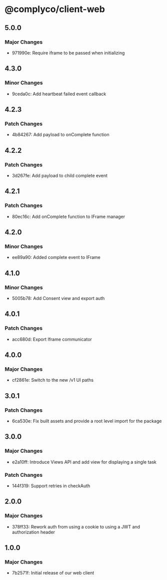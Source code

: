 # @complyco/client-web

## 5.0.0

### Major Changes

- 971990e: Require iframe to be passed when initializing

## 4.3.0

### Minor Changes

- 9ceda0c: Add heartbeat failed event callback

## 4.2.3

### Patch Changes

- 4b84267: Add payload to onComplete function

## 4.2.2

### Patch Changes

- 3d267fe: Add payload to child complete event

## 4.2.1

### Patch Changes

- 80ec16c: Add onComplete function to IFrame manager

## 4.2.0

### Minor Changes

- ee89a90: Added complete event to IFrame

## 4.1.0

### Minor Changes

- 5005b78: Add Consent view and export auth

## 4.0.1

### Patch Changes

- acc680d: Export Iframe communicator

## 4.0.0

### Major Changes

- cf2861e: Switch to the new /v1 UI paths

## 3.0.1

### Patch Changes

- 6ca530e: Fix built assets and provide a root level import for the package

## 3.0.0

### Major Changes

- e2a10ff: Introduce Views API and add view for displaying a single task

### Patch Changes

- 144f319: Support retries in checkAuth

## 2.0.0

### Major Changes

- 378ff33: Rework auth from using a cookie to using a JWT and authorization header

## 1.0.0

### Major Changes

- 7b2571f: Initial release of our web client
